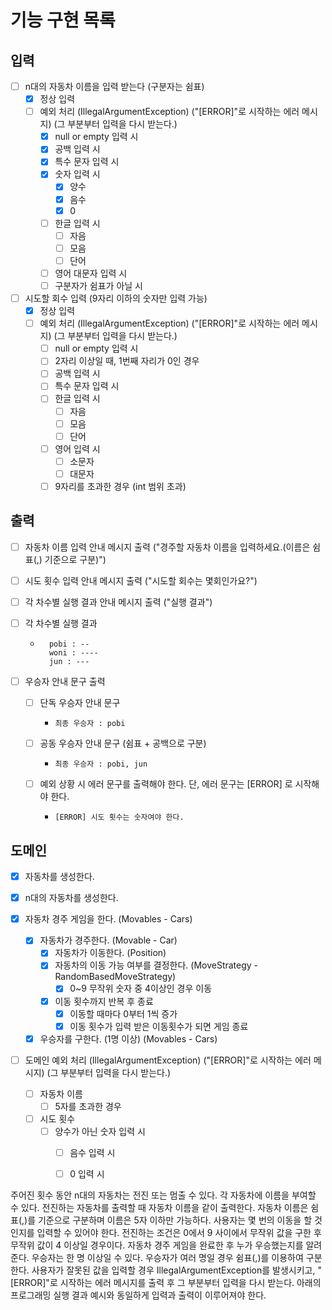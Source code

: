 # 기능 구현 목록

## 입력
- [ ] n대의 자동차 이름을 입력 받는다 (구분자는 쉼표)
  - [x] 정상 입력
  - [ ] 예외 처리 (IllegalArgumentException) ("[ERROR]"로 시작하는 에러 메시지) (그 부분부터 입력을 다시 받는다.)
    - [x] null or empty 입력 시
    - [x] 공백 입력 시
    - [x] 특수 문자 입력 시
    - [x] 숫자 입력 시
      - [x] 양수
      - [x] 음수
      - [x] 0
    - [ ] 한글 입력 시
      - [ ] 자음
      - [ ] 모음
      - [ ] 단어
    - [ ] 영어 대문자 입력 시
    - [ ] 구분자가 쉼표가 아닐 시

- [ ] 시도할 회수 입력 (9자리 이하의 숫자만 입력 가능)
  - [x] 정상 입력
  - [ ] 예외 처리 (IllegalArgumentException) ("[ERROR]"로 시작하는 에러 메시지) (그 부분부터 입력을 다시 받는다.)
    - [ ] null or empty 입력 시
    - [ ] 2자리 이상일 때, 1번째 자리가 0인 경우
    - [ ] 공백 입력 시
    - [ ] 특수 문자 입력 시
    - [ ] 한글 입력 시
      - [ ] 자음
      - [ ] 모음
      - [ ] 단어
    - [ ] 영어 입력 시
      - [ ] 소문자
      - [ ] 대문자
    - [ ] 9자리를 초과한 경우 (int 범위 초과)

## 출력
- [ ] 자동차 이름 입력 안내 메시지 출력 ("경주할 자동차 이름을 입력하세요.(이름은 쉼표(,) 기준으로 구분)")

- [ ] 시도 횟수 입력 안내 메시지 출력 ("시도할 회수는 몇회인가요?")

- [ ] 각 차수별 실행 결과 안내 메시지 출력 ("실행 결과")

- [ ] 각 차수별 실행 결과
  - ```
      pobi : --
      woni : ----
      jun : ---
      ```

- [ ] 우승자 안내 문구 출력
  - [ ] 단독 우승자 안내 문구
    - ```
      최종 우승자 : pobi
      ```
    
  - [ ] 공동 우승자 안내 문구 (쉼표 + 공백으로 구분)
    - ```
      최종 우승자 : pobi, jun
      ```
    
  - [ ] 예외 상황 시 에러 문구를 출력해야 한다. 단, 에러 문구는 [ERROR] 로 시작해야 한다.
    - ```
      [ERROR] 시도 횟수는 숫자여야 한다.
      ```

## 도메인
- [x] 자동차를 생성한다.
- [x] n대의 자동차를 생성한다.

- [x] 자동차 경주 게임을 한다. (Movables - Cars)
  - [x] 자동차가 경주한다. (Movable - Car)
    - [x] 자동차가 이동한다. (Position)
    - [x] 자동차의 이동 가능 여부를 결정한다. (MoveStrategy - RandomBasedMoveStrategy)
      - [x] 0~9 무작위 숫자 중 4이상인 경우 이동
    - [x] 이동 횟수까지 반복 후 종료
      - [x] 이동할 때마다 0부터 1씩 증가
      - [x] 이동 횟수가 입력 받은 이동횟수가 되면 게임 종료
      
  - [x] 우승자를 구한다. (1명 이상) (Movables - Cars)

- [ ] 도메인 예외 처리 (IllegalArgumentException) ("[ERROR]"로 시작하는 에러 메시지) (그 부분부터 입력을 다시 받는다.)
  - [ ] 자동차 이름
    - [ ] 5자를 초과한 경우
  - [ ] 시도 횟수
    - [ ] 양수가 아닌 숫자 입력 시
      - [ ] 음수 입력 시
      - [ ] 0 입력 시



주어진 횟수 동안 n대의 자동차는 전진 또는 멈출 수 있다.
각 자동차에 이름을 부여할 수 있다. 전진하는 자동차를 출력할 때 자동차 이름을 같이 출력한다.
자동차 이름은 쉼표(,)를 기준으로 구분하며 이름은 5자 이하만 가능하다.
사용자는 몇 번의 이동을 할 것인지를 입력할 수 있어야 한다.
전진하는 조건은 0에서 9 사이에서 무작위 값을 구한 후 무작위 값이 4 이상일 경우이다.
자동차 경주 게임을 완료한 후 누가 우승했는지를 알려준다. 우승자는 한 명 이상일 수 있다.
우승자가 여러 명일 경우 쉼표(,)를 이용하여 구분한다.
사용자가 잘못된 값을 입력할 경우 IllegalArgumentException를 발생시키고, "[ERROR]"로 시작하는 에러 메시지를 출력 후 그 부분부터 입력을 다시 받는다.
아래의 프로그래밍 실행 결과 예시와 동일하게 입력과 출력이 이루어져야 한다.

